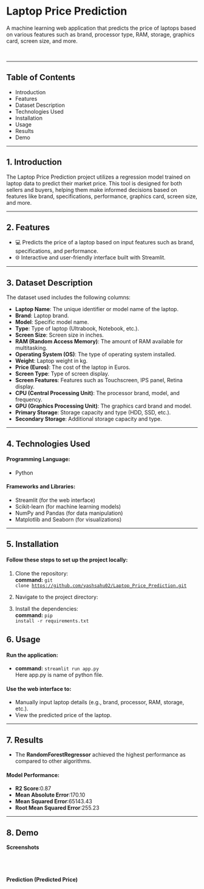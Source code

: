 # Laptop Price Prediction 
A machine learning web application that predicts the price of laptops based on various features such as brand, processor type, RAM, storage, graphics card, screen size, and more.

<!--
Try it out : 
-->

<br>
<hr>

## Table of Contents
- Introduction
- Features
- Dataset Description
- Technologies Used
- Installation
- Usage
- Results
- Demo

<hr>

## 1. Introduction
The Laptop Price Prediction project utilizes a regression model trained on laptop data to predict their market price. This tool is designed for both sellers and buyers, helping them make informed decisions based on features like brand, specifications, performance, graphics card, screen size, and more.

<hr>

## 2. Features
- 💻 Predicts the price of a laptop based on input features such as brand, specifications, and performance.
- 🌐 Interactive and user-friendly interface built with Streamlit.

<hr>

## 3. Dataset Description
The dataset used includes the following columns:

- **Laptop Name**: The unique identifier or model name of the laptop.
- **Brand**: Laptop brand.
- **Model**: Specific model name.
- **Type**: Type of laptop (Ultrabook, Notebook, etc.).
- **Screen Size**: Screen size in inches.
- **RAM (Random Access Memory)**: The amount of RAM available for multitasking.
- **Operating System (OS)**: The type of operating system installed.
- **Weight**: Laptop weight in kg.
- **Price (Euros)**: The cost of the laptop in Euros.
- **Screen Type**: Type of screen display.
- **Screen Features**: Features such as Touchscreen, IPS panel, Retina display.
- **CPU (Central Processing Unit)**: The processor brand, model, and frequency.
- **GPU (Graphics Processing Unit)**: The graphics card brand and model.
- **Primary Storage**: Storage capacity and type (HDD, SSD, etc.).
- **Secondary Storage**: Additional storage capacity and type.

<hr>

## 4. Technologies Used
#### Programming Language: 
- Python
#### Frameworks and Libraries:
- Streamlit (for the web interface)
- Scikit-learn (for machine learning models)
- NumPy and Pandas (for data manipulation)
- Matplotlib and Seaborn (for visualizations)

<hr>

## 5. Installation
#### Follow these steps to set up the project locally:

1. Clone the repository:<br>
**command:** <code>git clone https://github.com/yashsahu02/Laptop_Price_Prediction.git</code>

2. Navigate to the project directory:<br>

3. Install the dependencies:<br>
**command:** <code>pip install -r requirements.txt</code>

## 6. Usage
#### Run the application:
- **command:** <code>streamlit run app.py</code><br>
Here app.py is name of python file.
#### Use the web interface to:
- Manually input laptop details (e.g., brand, processor, RAM, storage, etc.).
- View the predicted price of the laptop.

<hr>

## 7. Results
- The **RandomForestRegressor** achieved the highest performance as compared to other algorithms.
#### Model Performance:
- **R2 Score**:0.87
- **Mean Absolute Error**:170.10
- **Mean Squared Error**:65143.43
- **Root Mean Squared Error**:255.23

<hr>

## 8. Demo

<!--
- Watch the full project demo:

**Demo Video**


<br>
-->

**Screenshots**

<!--
screen shot 1
-->

<br>
<br>

#### Prediction (Predicted Price)
<!--
screen shot 2
-->
